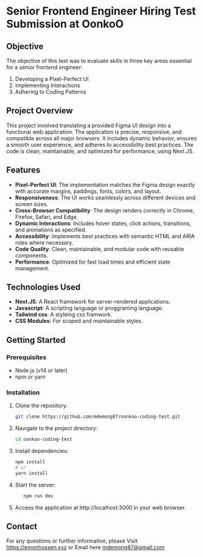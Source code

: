 # Senior Frontend Engineer Hiring Test Submission at OonkoO

## Objective
The objective of this test was to evaluate skills in three key areas essential for a senior frontend engineer:
1. Developing a Pixel-Perfect UI
2. Implementing Interactions
3. Adhering to Coding Patterns

## Project Overview
This project involved translating a provided Figma UI design into a functional web application. The application is precise, responsive, and compatible across all major browsers. It includes dynamic behavior, ensures a smooth user experience, and adheres to accessibility best practices. The code is clean, maintainable, and optimized for performance, using Next.JS.

## Features
- **Pixel-Perfect UI**: The implementation matches the Figma design exactly with accurate margins, paddings, fonts, colors, and layout.
- **Responsiveness**: The UI works seamlessly across different devices and screen sizes.
- **Cross-Browser Compatibility**: The design renders correctly in Chrome, Firefox, Safari, and Edge.
- **Dynamic Interactions**: Includes hover states, click actions, transitions, and animations as specified.
- **Accessibility**: Implements best practices with semantic HTML and ARIA roles where necessary.
- **Code Quality**: Clean, maintainable, and modular code with reusable components.
- **Performance**: Optimized for fast load times and efficient state management.

## Technologies Used
- **Next.JS**: A React framework for server-rendered applications.
- **Javascript**: A scripting language or proggraming language.
- **Tailwind css**: A styleing css framwork.
- **CSS Modules**: For scoped and maintainable styles.

## Getting Started

### Prerequisites
- Node.js (v14 or later)
- npm or yarn

### Installation
1. Clone the repository:
    ```bash
    git clone https://github.com/mdemong87/oonkoo-coding-test.git
    ```

2. Navigate to the project directory:

   ```bash
   cd oonkoo-coding-test


3. Install dependencies:
    ```bash
    npm install
    # or
    yarn install
    ```

4. Start the server:
   ```bash
      npm run dev

5. Access the application at http://localhost:3000 in your web browser.
 



## Contact
For any questions or further information, please Visit <a href="https://emonhossen.xyz/">https://emonhossen.xyz</a> or Email here <a href="/">mdemong87@gmail.com</a>

